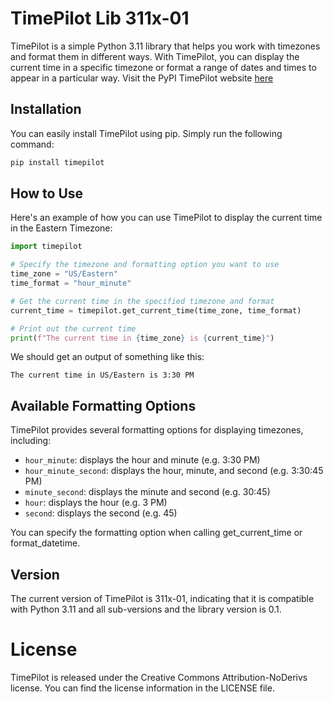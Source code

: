 ﻿

# TimePilot Lib 311x-01

TimePilot is a simple Python 3.11 library that helps you work with timezones and format them in different ways. With TimePilot, you can display the current time in a specific timezone or format a range of dates and times to appear in a particular way.
Visit the PyPI TimePilot website [here](https://pypi.org/project/timepilot/)

## Installation

You can easily install TimePilot using pip. Simply run the following command:

```python
pip install timepilot
```

## How to Use

Here's an example of how you can use TimePilot to display the current time in the Eastern Timezone:

```python
import timepilot

# Specify the timezone and formatting option you want to use
time_zone = "US/Eastern"
time_format = "hour_minute"

# Get the current time in the specified timezone and format
current_time = timepilot.get_current_time(time_zone, time_format)

# Print out the current time
print(f"The current time in {time_zone} is {current_time}")
```

We should get an output of something like this:

    The current time in US/Eastern is 3:30 PM

## Available Formatting Options
TimePilot provides several formatting options for displaying timezones, including:
- `hour_minute`: displays the hour and minute (e.g. 3:30 PM)
- `hour_minute_second`: displays the hour, minute, and second (e.g. 3:30:45 PM)
- `minute_second`: displays the minute and second (e.g. 30:45)
- `hour`: displays the hour (e.g. 3 PM)
- `second`: displays the second (e.g. 45)

You can specify the formatting option when calling get_current_time or format_datetime.

## Version

The current version of TimePilot is 311x-01, indicating that it is compatible with Python 3.11 and all sub-versions and the library version is 0.1.

# License
TimePilot is released under the Creative Commons Attribution-NoDerivs license. You can find the license information in the LICENSE file.
